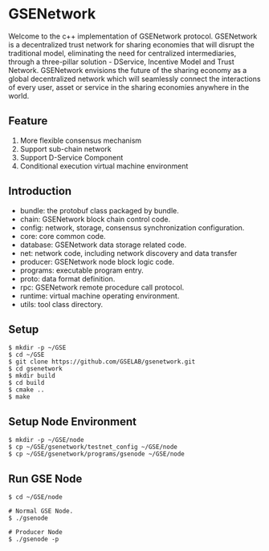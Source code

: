 # GSENetwork

Welcome to the c++ implementation of GSENetwork protocol. GSENetwork is a decentralized trust network for sharing economies that will disrupt the traditional model, eliminating the need for centralized intermediaries, through a three-pillar solution - DService, Incentive Model and Trust Network. GSENetwork envisions the future of the sharing economy as a global decentralized network which will seamlessly connect the interactions of every user, asset or service in the sharing economies anywhere in the world.

## Feature 
1. More flexible consensus mechanism
2. Support sub-chain network
3. Support D-Service Component
4. Conditional execution virtual machine environment
 
## Introduction
  * bundle: the protobuf class packaged by bundle.
  * chain: GSENetwork block chain control code.
  * config: network, storage, consensus synchronization configuration.
  * core: core common code.
  * database: GSENetwork data storage related code.
  * net: network code, including network discovery and data transfer
  * producer: GSENetwork node block logic code.
  * programs: executable program entry.
  * proto: data format definition.
  * rpc: GSENetwork remote procedure call protocol.
  * runtime: virtual machine operating environment.
  * utils: tool class directory.
  
## Setup 
```
$ mkdir -p ~/GSE
$ cd ~/GSE
$ git clone https://github.com/GSELAB/gsenetwork.git
$ cd gsenetwork
$ mkdir build
$ cd build
$ cmake ..
$ make
```


## Setup Node Environment
```
$ mkdir -p ~/GSE/node
$ cp ~/GSE/gsenetwork/testnet_config ~/GSE/node
$ cp ~/GSE/gsenetwork/programs/gsenode ~/GSE/node
```


## Run GSE Node
```
$ cd ~/GSE/node

# Normal GSE Node.
$ ./gsenode

# Producer Node
$ ./gsenode -p
```
